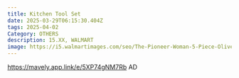 ```yaml
---
title: Kitchen Tool Set
date: 2025-03-29T06:15:30.404Z
tags: 2025-04-02
Category: OTHERS
description: 15.XX, WALMART
image: https://i5.walmartimages.com/seo/The-Pioneer-Woman-5-Piece-Olivewood-Kitchen-Cooking-Utensil-Tool-Set_180843d7-4065-48ef-8ac4-13b93af8d809.560b61f419911d339160500b27095303.jpeg?odnHeight=2000&odnWidth=2000&odnBg=FFFFFF
---
```

https://mavely.app.link/e/5XP74gNM7Rb    AD